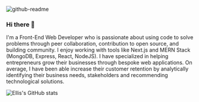 ![github-readme](https://user-images.githubusercontent.com/15114201/116810798-ae445280-ab3d-11eb-9125-132d5c50f712.png)

### Hi there 👋

I'm a Front-End Web Developer who is passionate about using code to solve problems through peer collaboration, contribution to open source, and building community. I enjoy working with tools like Next.js and MERN Stack (MongoDB, Express, React, NodeJS). I have specialized in helping entrepreneurs grow their businesses through bespoke web applications. On average, I have been able increase their customer retention by analytically identifying their business needs, stakeholders and recommending technological solutions.
 

![Ellis's GitHub stats](https://github-readme-stats.vercel.app/api?username=elnobun&theme=dark&show_icons=true)
